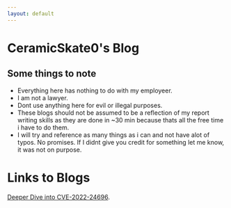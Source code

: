 ```yaml
---
layout: default
---
```

# CeramicSkate0's Blog

## Some things to note
  - Everything here has nothing to do with my employeer.
  - I am not a lawyer.
  - Dont use anything here for evil or illegal purposes. 
  - These blogs should not be assumed to be a reflection of my report writing skills as they are done in ~30 min because thats all the free time i have to do them.
  - I will try and reference as many things as i can and not have alot of typos. No promises. If I didnt give you credit for something let me know, it was not on purpose.
  


# Links to Blogs

[Deeper Dive into CVE-2022-24696](./CVE-2022-24696.html).
